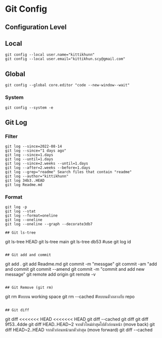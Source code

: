 # Git Config
## Configuration Level

## Local
```
git config --local user.name="kittikhunn"
git config --local user.email="kittikhun.scy@gmail.com"
```

## Global
```
git config --global core.editor "code --new-window--wait"
```

### System
```
git config --system -e
```

## Git Log
### Filter
```
git log --since=2022-08-14
git log --since="1 days ago"
git log --since=1.days
git log --until=1.days
git log --since=2.weeks --until=1.days
git log --after=2.weeks --before=1.days
git log --grep="readme" Search files that contain "readme"
git log --author="kittikhunn"
git log 34b3..HEAD
git log Readme.md
```

### Format
```
git log -p
git log --stat
git log --format=oneline
git log --oneline
git log --oneline --graph --decorate3db7

## Git ls-tree
```
git ls-tree HEAD
git ls-tree main
git ls-tree db53 #use git log id
```

## Git add and commit
```
git add .
git add Readme.md
git commit -m "messgae"
git commit -am "add and commit
git commit --amend
git commit -m "commit and add new message"
git remote add origin <URL of remote repository>
git remote -v
```

## Git Remove (git rm)
```
git rm <filename> #ลบบน working space
git rm --cached <filename> #ลบบนตัวกลางกับ repo
```

## Git diff
```
git diff
<<<<<<< HEAD
<<<<<<< HEAD
git diff --cached
git diff
git diff 9f53..4dde
git diff HEAD..HEAD~2 จากตัวใหม่ล่าสุดไปตัวก่อนหน้า (move back)
git diff HEAD~2..HEAD จากตัวก่อนหน้ามาตัวล่าสุด (move forward)
git diff --cached
